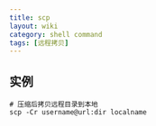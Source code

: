 ```yaml
---
title: scp
layout: wiki
category: shell command
tags: [远程拷贝]
---
```


## 实例

~~~
# 压缩后拷贝远程目录到本地
scp -Cr username@url:dir localname
~~~
